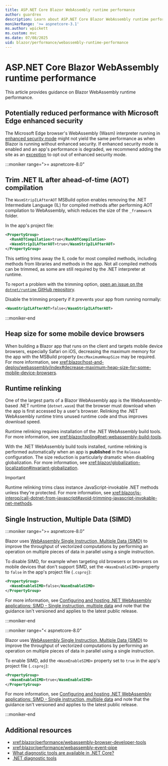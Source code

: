 ```yaml
---
title: ASP.NET Core Blazor WebAssembly runtime performance
author: guardrex
description: Learn about ASP.NET Core Blazor WebAssembly runtime performance.
monikerRange: '>= aspnetcore-3.1'
ms.author: wpickett
ms.custom: mvc
ms.date: 07/08/2025
uid: blazor/performance/webassembly-runtime-performance
---
```

# ASP.NET Core Blazor WebAssembly runtime performance

<!-- UPDATE 10.0 - Activate ...

[!INCLUDE[](~/includes/not-latest-version.md)]

-->

This article provides guidance on Blazor WebAssembly runtime performance.

## Potentially reduced performance with Microsoft Edge enhanced security

The Microsoft Edge browser's WebAssembly (Wasm) interpreter running in [enhanced security mode](/DeployEdge/microsoft-edge-security-browse-safer) might not yield the same performance as when Blazor is running without enhanced security. If enhanced security mode is enabled and an app's performance is degraded, we recommend adding the site as an [exception](/DeployEdge/microsoft-edge-security-browse-safer#enhanced-security-sites) to opt out of enhanced security mode.

:::moniker range=">= aspnetcore-8.0"

## Trim .NET IL after ahead-of-time (AOT) compilation

The `WasmStripILAfterAOT` MSBuild option enables removing the .NET Intermediate Language (IL) for compiled methods after performing AOT compilation to WebAssembly, which reduces the size of the `_framework` folder.

In the app's project file:

```xml
<PropertyGroup>
  <RunAOTCompilation>true</RunAOTCompilation>
  <WasmStripILAfterAOT>true</WasmStripILAfterAOT>
</PropertyGroup>
```

This setting trims away the IL code for most compiled methods, including methods from libraries and methods in the app. Not all compiled methods can be trimmed, as some are still required by the .NET interpreter at runtime.

To report a problem with the trimming option, [open an issue on the `dotnet/runtime` GitHub repository](https://github.com/dotnet/runtime/issues).

Disable the trimming property if it prevents your app from running normally:

```xml
<WasmStripILAfterAOT>false</WasmStripILAfterAOT>
```

:::moniker-end

## Heap size for some mobile device browsers

When building a Blazor app that runs on the client and targets mobile device browsers, especially Safari on iOS, decreasing the maximum memory for the app with the MSBuild property `EmccMaximumHeapSize` may be required. For more information, see <xref:blazor/host-and-deploy/webassembly/index#decrease-maximum-heap-size-for-some-mobile-device-browsers>.

## Runtime relinking

One of the largest parts of a Blazor WebAssembly app is the WebAssembly-based .NET runtime (`dotnet.wasm`) that the browser must download when the app is first accessed by a user's browser. Relinking the .NET WebAssembly runtime trims unused runtime code and thus improves download speed.

Runtime relinking requires installation of the .NET WebAssembly build tools. For more information, see <xref:blazor/tooling#net-webassembly-build-tools>.

With the .NET WebAssembly build tools installed, runtime relinking is performed automatically when an app is **published** in the `Release` configuration. The size reduction is particularly dramatic when disabling globalization. For more information, see <xref:blazor/globalization-localization#invariant-globalization>.

> [!IMPORTANT]
> Runtime relinking trims class instance JavaScript-invokable .NET methods unless they're protected. For more information, see <xref:blazor/js-interop/call-dotnet-from-javascript#avoid-trimming-javascript-invokable-net-methods>.

## Single Instruction, Multiple Data (SIMD)

:::moniker range=">= aspnetcore-8.0"

Blazor uses [WebAssembly Single Instruction, Multiple Data (SIMD)](https://wikipedia.org/wiki/Single_instruction,_multiple_data) to improve the throughput of vectorized computations by performing an operation on multiple pieces of data in parallel using a single instruction.

To disable SIMD, for example when targeting old browsers or browsers on mobile devices that don't support SIMD, set the `<WasmEnableSIMD>` property to `false` in the app's project file (`.csproj`):

```xml
<PropertyGroup>
  <WasmEnableSIMD>false</WasmEnableSIMD>
</PropertyGroup>
```

For more information, see [Configuring and hosting .NET WebAssembly applications: SIMD - Single instruction, multiple data](https://aka.ms/dotnet-wasm-features#simd---single-instruction-multiple-data) and note that the guidance isn't versioned and applies to the latest public release.

:::moniker-end

:::moniker range="< aspnetcore-8.0"

Blazor uses [WebAssembly Single Instruction, Multiple Data (SIMD)](https://wikipedia.org/wiki/Single_instruction,_multiple_data) to improve the throughput of vectorized computations by performing an operation on multiple pieces of data in parallel using a single instruction.

To enable SIMD, add the `<WasmEnableSIMD>` property set to `true` in the app's project file (`.csproj`):

```xml
<PropertyGroup>
  <WasmEnableSIMD>true</WasmEnableSIMD>
</PropertyGroup>
```

For more information, see [Configuring and hosting .NET WebAssembly applications: SIMD - Single instruction, multiple data](https://aka.ms/dotnet-wasm-features#simd---single-instruction-multiple-data) and note that the guidance isn't versioned and applies to the latest public release.

:::moniker-end

## Additional resources

* <xref:blazor/performance/webassembly-browser-developer-tools>
* <xref:blazor/performance/webassembly-event-pipe>
* [What diagnostic tools are available in .NET Core?](/dotnet/core/diagnostics/)
* [.NET diagnostic tools](/dotnet/core/diagnostics/tools-overview)
